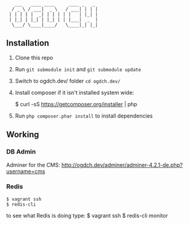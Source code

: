        ___   ____ ____     ____ _   _ 
      / _ \ / ___|  _ \   / ___| | | |
     | | | | |  _| | | | | |   | |_| |
     | |_| | |_| | |_| | | |___|  _  |
      \___/ \____|____/   \____|_| |_|
                                      
                                      
## Installation

1. Clone this repo
2. Run `git submodule init` and `git submodule update`
3. Switch to ogdch.dev/ folder `cd ogdch.dev/`
4. Install composer if it isn't installed system wide:

    $ curl -sS https://getcomposer.org/installer | php
    
5. Run `php composer.phar install` to install dependencies

## Working

### DB Admin
Adminer for the CMS: http://ogdch.dev/adminer/adminer-4.2.1-de.php?username=cms

### Redis
    $ vagrant ssh
    $ redis-cli
    
to see what Redis is doing type:
    $ vagrant ssh
    $ redis-cli monitor